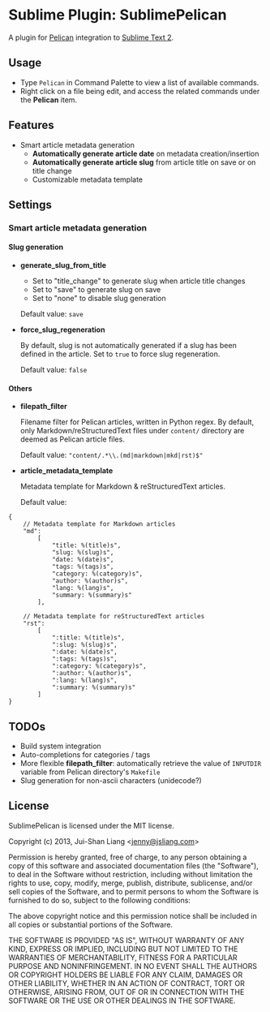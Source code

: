 # Sublime Plugin: SublimePelican

A plugin for [Pelican](http://getpelican.com/) integration to [Sublime Text 2](http://www.sublimetext.com/2).

## Usage

*   Type `Pelican` in Command Palette to view a list of available commands.
*   Right click on a file being edit, and access the related commands under the **Pelican** item.

## Features

*   Smart article metadata generation
    -   **Automatically generate article date** on metadata creation/insertion
    -   **Automatically generate article slug** from article title on save or on title change
    -   Customizable metadata template

## Settings

### Smart article metadata generation

#### Slug generation

*   **generate_slug_from_title**
    -   Set to "title_change" to generate slug when article title changes
    -   Set to "save" to generate slug on save
    -   Set to "none" to disable slug generation

    Default value: `save`

*   **force_slug_regeneration**

    By default, slug is not automatically generated if a slug has been defined in the article.
    Set to `true` to force slug regeneration.

    Default value: `false`

#### Others

*   **filepath_filter**

    Filename filter for Pelican articles, written in Python regex.
    By default, only Markdown/reStructuredText files under `content/` directory are deemed as Pelican article files.

    Default value: `"content/.*\\.(md|markdown|mkd|rst)$"`

*   **article_metadata_template**

    Metadata template for Markdown & reStructuredText articles.

    Default value:

```
{
    // Metadata template for Markdown articles
    "md":
        [
            "title: %(title)s",
            "slug: %(slug)s",
            "date: %(date)s",
            "tags: %(tags)s",
            "category: %(category)s",
            "author: %(author)s",
            "lang: %(lang)s",
            "summary: %(summary)s"
        ],

    // Metadata template for reStructuredText articles
    "rst":
        [
            ":title: %(title)s",
            ":slug: %(slug)s",
            ":date: %(date)s",
            ":tags: %(tags)s",
            ":category: %(category)s",
            ":author: %(author)s",
            ":lang: %(lang)s",
            ":summary: %(summary)s"
        ]
}
```


## TODOs

* Build system integration
* Auto-completions for categories / tags
* More flexible **filepath_filter**: automatically retrieve the value of `INPUTDIR` variable from Pelican directory's `Makefile`
* Slug generation for non-ascii characters (unidecode?)

## License

SublimePelican is licensed under the MIT license.

Copyright (c) 2013, Jui-Shan Liang &lt;jenny@jsliang.com&gt;

Permission is hereby granted, free of charge, to any person obtaining a copy of this software and associated documentation files (the "Software"), to deal in the Software without restriction, including without limitation the rights to use, copy, modify, merge, publish, distribute, sublicense, and/or sell copies of the Software, and to permit persons to whom the Software is furnished to do so, subject to the following conditions:

The above copyright notice and this permission notice shall be included in all copies or substantial portions of the Software.

THE SOFTWARE IS PROVIDED "AS IS", WITHOUT WARRANTY OF ANY KIND, EXPRESS OR IMPLIED, INCLUDING BUT NOT LIMITED TO THE WARRANTIES OF MERCHANTABILITY, FITNESS FOR A PARTICULAR PURPOSE AND NONINFRINGEMENT. IN NO EVENT SHALL THE AUTHORS OR COPYRIGHT HOLDERS BE LIABLE FOR ANY CLAIM, DAMAGES OR OTHER LIABILITY, WHETHER IN AN ACTION OF CONTRACT, TORT OR OTHERWISE, ARISING FROM, OUT OF OR IN CONNECTION WITH THE SOFTWARE OR THE USE OR OTHER DEALINGS IN THE SOFTWARE.
